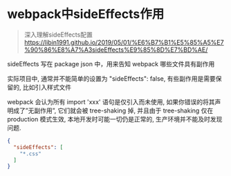 # webpack中sideEffects作用
>
> 深入理解sideEffects配置
> <https://libin1991.github.io/2019/05/01/%E6%B7%B1%E5%85%A5%E7%90%86%E8%A7%A3sideEffects%E9%85%8D%E7%BD%AE/>

sideEffects 写在 package json 中，用来告知 webpack 哪些文件具有副作用

实际项目中, 通常并不能简单的设置为 "sideEffects": false, 有些副作用是需要保留的, 比如引入样式文件

webpack 会认为所有 import 'xxx' 语句是仅引入而未使用, 如果你错误的将其声明成了”无副作用”, 它们就会被 tree-shaking 掉, 并且由于 tree-shaking 仅在 production 模式生效, 本地开发时可能一切仍是正常的, 生产环境并不能及时发现问题.

  ```json
  {
    "sideEffects": [
      "*.css"
    ]
  }
  ```
